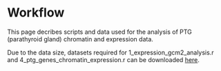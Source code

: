 # Workflow 
This page decribes scripts and data used for the analysis of PTG (parathyroid gland) chromatin and expression data. 

Due to the data size, datasets required for 1_expression_gcm2_analysis.r and 4_ptg_genes_chromatin_expression.r can be downloaded [here]().
